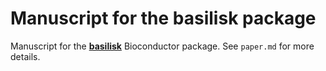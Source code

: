 # Manuscript for the basilisk package

Manuscript for the [**basilisk**](https://bioconductor.org/packages/basilisk) Bioconductor package.
See `paper.md` for more details.

